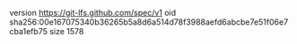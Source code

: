version https://git-lfs.github.com/spec/v1
oid sha256:00e167075340b36265b5a8d6a514d78f3988aefd6abcbe7e51f06e7cba1efb75
size 1578
